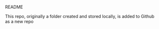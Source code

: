 README

This repo, originally a folder created and stored locally, is added to Github as a new repo
